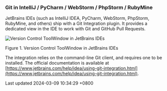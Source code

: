 ### Git in IntelliJ / PyCharm / WebStorm / PhpStorm / RubyMine

JetBrains IDEs (such as IntelliJ IDEA, PyCharm, WebStorm, PhpStorm,
RubyMine, and others) ship with a Git Integration plugin. It provides a
dedicated view in the IDE to work with Git and GitHub Pull Requests.

![Version Control ToolWindow in JetBrains IDEs](../../../../images/jb.png)

Figure 1. Version Control ToolWindow in JetBrains IDEs

The integration relies on the command-line Git client, and requires one
to be installed. The official documentation is available at
[https://www.jetbrains.com/help/idea/using-git-integration.html](https://www.jetbrains.com/help/idea/using-git-integration.html).

Last updated 2024-03-09 10:34:29 +0800
